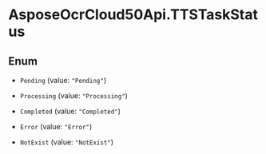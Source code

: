 # AsposeOcrCloud50Api.TTSTaskStatus

## Enum


* `Pending` (value: `"Pending"`)

* `Processing` (value: `"Processing"`)

* `Completed` (value: `"Completed"`)

* `Error` (value: `"Error"`)

* `NotExist` (value: `"NotExist"`)


